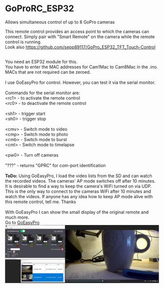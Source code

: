 # GoProRC_ESP32
Allows simultaneous control of up to 8 GoPro cameras

This remote control provides an access point to which the cameras can connect. Simply pair with "Smart Remote" on the camera while the remote control is running.
<br>
Look also https://github.com/sepp89117/GoPro_ESP32_TFT_Touch-Control

<br>
You need an ESP32 module for this.<br>
You have to enter the MAC addresses for Cam1Mac to Cam8Mac in the .ino. MACs that are not required can be zeroed.<br>
<br>
I use GoEasyPro for control. However, you can test it via the serial monitor.<br>
<br>
Commands for the serial monitor are:<br>
&#60;rc1> - to activate the remote control<br>
&#60;rc0> - to deactivate the remote control<br>
<br>
&#60;sh1> - trigger start<br>
&#60;sh0> - trigger stop<br>
<br>
&#60;cmv> - Switch mode to video<br>
&#60;cmp> - Switch mode to photo<br>
&#60;cmb> - Switch mode to burst<br>
&#60;cml> - Switch mode to timelapse<br>
<br>
&#60;pw0> - Turn off cameras<br>
<br>
"???" - returns "GPRC" for com-port identification<br>
<br>
<b>ToDo:</b> Using GoEasyPro, I load the video lists from the SD and can watch the recorded videos. The cameras' AP mode switches off after 10 minutes. It is desirable to find a way to keep the camera's WiFi turned on via UDP. This is the only way to connect to the cameras WiFi after 10 minutes and watch the videos. If anyone has any idea how to keep AP mode alive with this remote control, tell me. Thanks
<br><br>
With GoEasyPro I can show the small display of the original remote and much more.<br>
Go to <a href="https://github.com/sepp89117/GoEasyPro">GoEasyPro</a><br>
<img src="https://github.com/sepp89117/GoEasyPro/blob/master/GoEasyPro_preview.png">
